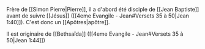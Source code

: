 Frère de [[Simon Pierre|Pierre]], il a d'abord été disciple de [[Jean Baptiste]] avant de suivre [[Jésus]] ([[4eme Evangile - Jean#Versets 35 à 50|Jean 1:40]]).
C'est donc un [[Apôtres|apôtre]].

Il est originaire de [[Bethsaïda]] ([[4eme Evangile - Jean#Versets 35 à 50|Jean 1:44]])